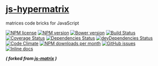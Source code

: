 [js-hypermatrix](http://aureooms.github.io/js-hypermatrix)
==

matrices code bricks for JavaScript

[![NPM license](http://img.shields.io/npm/l/@aureooms/js-hypermatrix.svg?style=flat)](https://raw.githubusercontent.com/aureooms/js-hypermatrix/master/LICENSE)
[![NPM version](http://img.shields.io/npm/v/@aureooms/js-hypermatrix.svg?style=flat)](https://www.npmjs.org/package/@aureooms/js-hypermatrix)
[![Bower version](http://img.shields.io/bower/v/@aureooms/js-hypermatrix.svg?style=flat)](http://bower.io/search/?q=@aureooms/js-hypermatrix)
[![Build Status](http://img.shields.io/travis/aureooms/js-hypermatrix.svg?style=flat)](https://travis-ci.org/aureooms/js-hypermatrix)
[![Coverage Status](http://img.shields.io/coveralls/aureooms/js-hypermatrix.svg?style=flat)](https://coveralls.io/r/aureooms/js-hypermatrix)
[![Dependencies Status](http://img.shields.io/david/aureooms/js-hypermatrix.svg?style=flat)](https://david-dm.org/aureooms/js-hypermatrix#info=dependencies)
[![devDependencies Status](http://img.shields.io/david/dev/aureooms/js-hypermatrix.svg?style=flat)](https://david-dm.org/aureooms/js-hypermatrix#info=devDependencies)
[![Code Climate](http://img.shields.io/codeclimate/github/aureooms/js-hypermatrix.svg?style=flat)](https://codeclimate.com/github/aureooms/js-hypermatrix)
[![NPM downloads per month](http://img.shields.io/npm/dm/@aureooms/js-hypermatrix.svg?style=flat)](https://www.npmjs.org/package/@aureooms/js-hypermatrix)
[![GitHub issues](http://img.shields.io/github/issues/aureooms/js-hypermatrix.svg?style=flat)](https://github.com/aureooms/js-hypermatrix/issues)
[![Inline docs](http://inch-ci.org/github/aureooms/js-hypermatrix.svg?branch=master&style=shields)](http://inch-ci.org/github/aureooms/js-hypermatrix)

***( forked from [js-matrix](https://github.com/aureooms/js-matrix) )***
